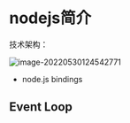 # nodejs简介
技术架构：

![image-20220530124542771](C:\Users\A\AppData\Roaming\Typora\typora-user-images\image-20220530124542771.png)

* node.js bindings



## Event Loop

